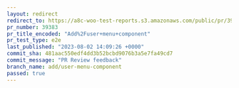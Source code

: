 ```yaml
---
layout: redirect
redirect_to: https://a8c-woo-test-reports.s3.amazonaws.com/public/pr/39383/e2e/index.html
pr_number: 39383
pr_title_encoded: "Add%2Fuser+menu+component"
pr_test_type: e2e
last_published: "2023-08-02 14:09:26 +0000"
commit_sha: 481aac550edf4dd3b52bcbd9076b3a5e7fa49cd7
commit_message: "PR Review feedback"
branch_name: add/user-menu-component
passed: true
---
```


